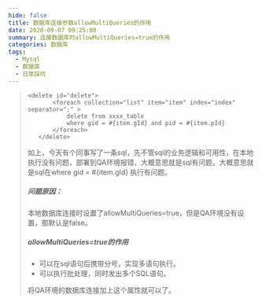 ```yaml
---
hide: false
title: 数据库连接参数allowMultiQueries的作用
date: 2020-09-07 09:25:00
summary: 连接数据库时allowMultiQueries=true的作用
categories: 数据库
tags:
  - Mysql
  - 数据库
  - 日常踩坑
---
```


>~~~ mysql
><delete id="delete">
>        <foreach collection="list" item="item" index="index" separator=";" >
>            delete from xxxx_table
>            where gid = #{item.gId} and pid = #{item.pId}
>        </foreach>
>    </delete>
>~~~
>
>
>
>如上，今天有个同事写了一条sql，先不管sql的业务逻辑和可用性，在本地执行没有问题，部署到QA环境报错，大概意思就是sql有问题，大概意思就是sql在where gid = #{item.gId} 执行有问题。
>
>##### 问题原因：
>
>本地数据库连接时设置了allowMultiQueries=true，但是QA环境没有设置，那默认是false。
>
>##### allowMultiQueries=true的作用
>
>* 可以在sql语句后携带分号，实现多语句执行。
>* 可以执行批处理，同时发出多个SQL语句。
>
>将QA环境的数据库连接加上这个属性就可以了。